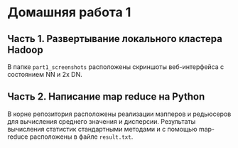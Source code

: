 # Домашняя работа 1

## Часть 1. Развертывание локального кластера Hadoop
В папке `part1_screenshots` расположены скриншоты веб-интерфейса с состоянием NN и 2х DN.

## Часть 2. Написание map reduce на Python
В корне репозитория расположены реализации мапперов и редьюсеров для вычисления среднего значения и дисперсии. Результаты вычисления статистик стандартными методами и с помощью map-reduce расположены в файле `result.txt`.
